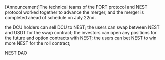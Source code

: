 [Announcement]The technical teams of the FORT protocol and NEST protocol worked together to advance the merger, and the merger is completed ahead of schedule on July 22nd.

the DCU holders can sell DCU to NEST;
the users can swap between NEST and USDT for the swap contract;
the investors can open any positions for the future and option contracts with NEST;
the users can bet NEST to win more NEST for the roll contract;

NEST DAO
